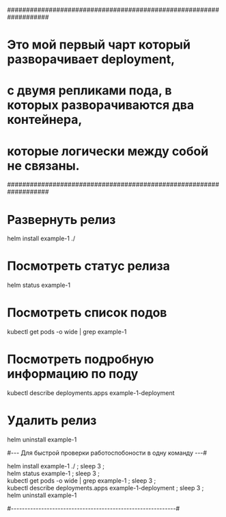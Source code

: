 ###################################################################
# Это мой первый чарт который разворачивает deployment,
# c двумя репликами пода, в которых разворачиваются два контейнера,
# которые логически между собой не связаны.
###################################################################

# Развернуть релиз
helm install example-1 ./


# Посмотреть статус релиза
helm status example-1



# Посмотреть список подов
kubectl get pods -o wide | grep example-1



# Посмотреть подробную информацию по поду
kubectl describe deployments.apps example-1-deployment



# Удалить релиз
helm uninstall example-1


#--- Для быстрой проверки работоспобоности в одну команду ---#

helm install example-1 ./ ; sleep 3 ; \
helm status example-1 ; sleep 3  ; \
kubectl get pods -o wide | grep example-1 ; sleep 3  ; \
kubectl describe deployments.apps example-1-deployment ; sleep 3  ; \
helm uninstall example-1

#------------------------------------------------------------#
